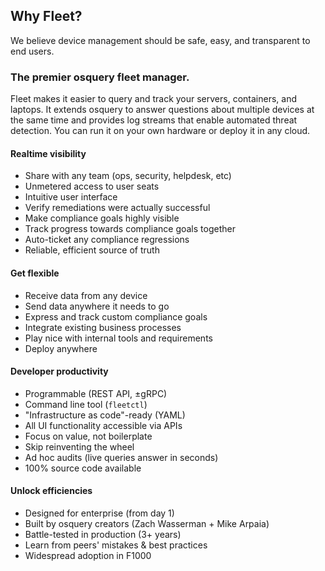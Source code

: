 ## Why Fleet?

We believe device management should be safe, easy, and transparent to end users.

### The premier osquery fleet manager.
Fleet makes it easier to query and track your servers, containers, and laptops. It extends osquery to answer questions about multiple devices at the same time and provides log streams that enable automated threat detection. You can run it on your own hardware or deploy it in any cloud.

#### Realtime visibility
- Share with any team (ops, security, helpdesk, etc)
- Unmetered access to user seats
- Intuitive user interface
- Verify remediations were actually successful
- Make compliance goals highly visible
- Track progress towards compliance goals together
- Auto-ticket any compliance regressions
- Reliable, efficient source of truth

#### Get flexible
- Receive data from any device
- Send data anywhere it needs to go
- Express and track custom compliance goals
- Integrate existing business processes
- Play nice with internal tools and requirements
- Deploy anywhere

#### Developer productivity
- Programmable (REST API, ±gRPC)
- Command line tool (`fleetctl`)
- "Infrastructure as code"-ready (YAML)
- All UI functionality accessible via APIs
- Focus on value, not boilerplate
- Skip reinventing the wheel
- Ad hoc audits (live queries answer in seconds)
- 100% source code available

#### Unlock efficiencies
- Designed for enterprise (from day 1)
- Built by osquery creators (Zach Wasserman + Mike Arpaia)
- Battle-tested in production (3+ years)
- Learn from peers' mistakes & best practices
- Widespread adoption in F1000

